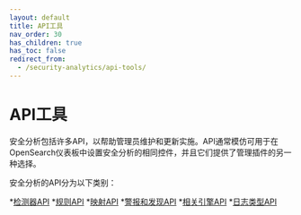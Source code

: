 ```yaml
---
layout: default
title: API工具
nav_order: 30
has_children: true
has_toc: false
redirect_from:
  - /security-analytics/api-tools/
---
```


# API工具

安全分析包括许多API，以帮助管理员维护和更新实施。API通常模仿可用于在OpenSearch仪表板中设置安全分析的相同控件，并且它们提供了管理插件的另一种选择。

安全分析的API分为以下类别：

*[检测器API]({{site.url}}{{site.baseurl}}/security-analytics/api-tools/detector-api/)
*[规则API]({{site.url}}{{site.baseurl}}/security-analytics/api-tools/rule-api/)
*[映射API]({{site.url}}{{site.baseurl}}/security-analytics/api-tools/mappings-api/)
*[警报和发现API]({{site.url}}{{site.baseurl}}/security-analytics/api-tools/alert-finding-api/)
*[相关引擎API]({{site.url}}{{site.baseurl}}/security-analytics/api-tools/correlation-eng/)
*[日志类型API]({{site.url}}{{site.baseurl}}/security-analytics/api-tools/log-type-api/)


